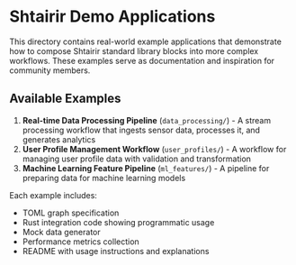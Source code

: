 # Shtairir Demo Applications

This directory contains real-world example applications that demonstrate how to compose Shtairir standard library blocks into more complex workflows. These examples serve as documentation and inspiration for community members.

## Available Examples

1. **Real-time Data Processing Pipeline** (`data_processing/`) - A stream processing workflow that ingests sensor data, processes it, and generates analytics
2. **User Profile Management Workflow** (`user_profiles/`) - A workflow for managing user profile data with validation and transformation
3. **Machine Learning Feature Pipeline** (`ml_features/`) - A pipeline for preparing data for machine learning models

Each example includes:
- TOML graph specification
- Rust integration code showing programmatic usage
- Mock data generator
- Performance metrics collection
- README with usage instructions and explanations